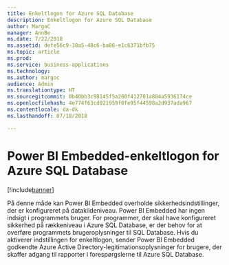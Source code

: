 ```yaml
---
title: Enkeltlogon for Azure SQL Database
description: Enkeltlogon for Azure SQL Database
author: MargoC
manager: AnnBe
ms.date: 7/22/2018
ms.assetid: defe56c9-38a5-48c6-ba86-e1c6371bfb75
ms.topic: article
ms.prod: 
ms.service: business-applications
ms.technology: 
ms.author: margoc
audience: Admin
ms.translationtype: HT
ms.sourcegitcommit: 0b40bb3c98145f5a260f412701a884a5936174ce
ms.openlocfilehash: 4e774f63cd021959f0fe95f44598a2d937ada967
ms.contentlocale: da-dk
ms.lasthandoff: 07/18/2018

---
```

#  <a name="power-bi-embedded-single-sign-on-for-azure-sql-database"></a>Power BI Embedded-enkeltlogon for Azure SQL Database


[!include[banner](../../../includes/banner.md)]

På denne måde kan Power BI Embedded overholde sikkerhedsindstillinger, der er konfigureret på datakildeniveau. Power BI Embedded har ingen indsigt i programmets bruger. For programmer, der skal have konfigureret sikkerhed på rækkeniveau i Azure SQL Database, er der behov for at overføre programmets brugeroplysninger til SQL Database. Hvis du aktiverer indstillingen for enkeltlogon, sender Power BI Embedded godkendte Azure Active Directory-legitimationsoplysninger for brugere, der skaffer adgang til rapporter i forespørgslerne til Azure SQL Database. 

